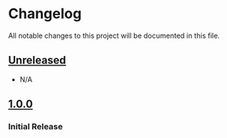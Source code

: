# Changelog

All notable changes to this project will be documented in this file.

## [Unreleased]

- N/A

## [1.0.0]

### Initial Release

[Unreleased]: https://github.com/joeyagreco/pythontextnow/compare/v1.0.0...HEAD

[1.0.0]: https://github.com/joeyagreco/pythontextnow/releases/tag/v1.0.0